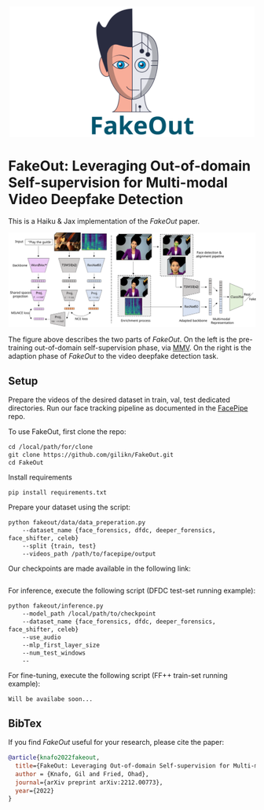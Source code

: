 <div align="center">
<img src="images/fakeout_logo.svg" alt="logo" width=500></img>
</div>

<!-- # FakeOut -->
# FakeOut: Leveraging Out-of-domain Self-supervision for Multi-modal Video Deepfake Detection

This is a Haiku & Jax implementation of the <i>FakeOut</i> paper.

<p> 
</p>
<div align="center">
<img src="images/Architecture.svg" alt="architecture"></img>
</div>
<p> 
</p>

The figure above describes the two parts of <i>FakeOut</i>. On the left is the pre-training out-of-domain self-supervision phase, via [MMV](https://vitalab.github.io/article/2022/04/14/MultiModalVersatileNetworks.html). On the right is the adaption phase of <i>FakeOut</i> to the video deepfake detection task.

## Setup

Prepare the videos of the desired dataset in train, val, test dedicated directories. 
Run our face tracking pipeline as documented in the [FacePipe](https://github.com/gilikn/FacePipe) repo.

To use FakeOut, first clone the repo:
```
cd /local/path/for/clone
git clone https://github.com/gilikn/FakeOut.git
cd FakeOut
```
Install requirements
```
pip install requirements.txt
```
Prepare your dataset using the script:
```
python fakeout/data/data_preperation.py
    --dataset_name {face_forensics, dfdc, deeper_forensics, face_shifter, celeb}
    --split {train, test}
    --videos_path /path/to/facepipe/output
```
Our checkpoints are made available in the following link:
```
```
For inference, execute the following script (DFDC test-set running example):
```
python fakeout/inference.py
    --model_path /local/path/to/checkpoint
    --dataset_name {face_forensics, dfdc, deeper_forensics, face_shifter, celeb}
    --use_audio
    --mlp_first_layer_size
    --num_test_windows
    -- 
```
For fine-tuning, execute the following script (FF++ train-set running example):
```
Will be availabe soon...
```





## BibTex
If you find <i>FakeOut</i> useful for your research, please cite the paper:
```bib
@article{knafo2022fakeout,
  title={FakeOut: Leveraging Out-of-domain Self-supervision for Multi-modal Video Deepfake Detection},
  author = {Knafo, Gil and Fried, Ohad},
  journal={arXiv preprint arXiv:2212.00773},
  year={2022}
}
```
